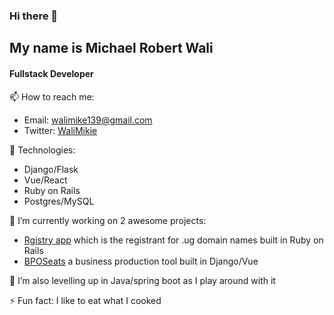 ### Hi there 👋
## My name is Michael Robert Wali 
#### Fullstack Developer<br>
📫 How to reach me:
- Email: walimike139@gmail.com
- Twitter: [WaliMikie](https://twitter.com/WaliMikie)


💬 Technologies:
- Django/Flask
- Vue/React
- Ruby on Rails
- Postgres/MySQL


🔭 I’m currently working on 2 awesome projects:<br>
- [Rgistry app](https://registry.co.ug/) which is the registrant for .ug domain names built in Ruby on Rails
- [BPOSeats](https://bposeats.com/) a business production tool built in Django/Vue



🌱 I’m also levelling up in Java/spring boot as I play around with it



⚡ Fun fact: I like to eat what I cooked

